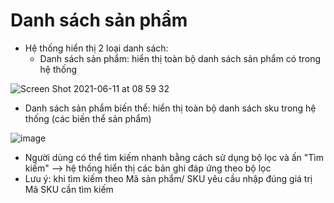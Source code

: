 # Danh sách sản phẩm

* Hệ thống hiển thị 2 loại danh sách:
  * Danh sách sản phẩm: hiển thị toàn bộ danh sách sản phẩm có trong hệ thống

![Screen Shot 2021-06-11 at 08 59 32](https://user-images.githubusercontent.com/73808891/121619821-68ab6b80-ca93-11eb-910b-508d772f93ff.png)

* Danh sách sản phẩm biến thể: hiển thị toàn bộ danh sách sku trong hệ thống \(các biến thể sản phẩm\)

![image](https://user-images.githubusercontent.com/73808891/121619815-65b07b00-ca93-11eb-8aa8-7babc54c5ffb.png)

* Người dùng có thể tìm kiếm nhanh bằng cách sử dụng bộ lọc và ấn "Tìm kiếm" --&gt; hệ thống hiển thị các bản ghi đáp ứng theo bộ lọc
* Lưu ý: khi tìm kiếm theo Mã sản phẩm/ SKU yêu cầu nhập đúng giá trị Mã SKU cần tìm kiếm

